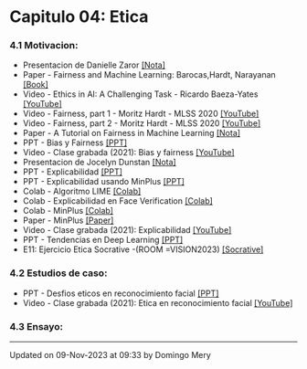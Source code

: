 
# Capitulo 04: Etica
### 4.1 Motivacion:
* Presentacion de Danielle Zaror [[Nota]](https://actualidadjuridica.doe.cl/daniella-zaror-la-proteccion-de-la-privacidad-es-uno-de-los-mas-desafios-mas-importantes-en-cuanto-a-inteligencia-artificial/)
* Paper - Fairness and Machine Learning: Barocas,Hardt, Narayanan [[Book]](https://fairmlbook.org/pdf/fairmlbook.pdf)
* Video - Ethics in AI: A Challenging Task - Ricardo Baeza-Yates [[YouTube]](https://youtu.be/rMU9pJCyJYY)
* Video - Fairness, part 1 - Moritz Hardt - MLSS 2020 [[YouTube]](https://youtu.be/Igq_S_7IfOU)
* Video - Fairness, part 2 - Moritz Hardt - MLSS 2020 [[YouTube]](https://youtu.be/9oNVFQ9llPc)
* Paper - A Tutorial on Fairness in Machine Learning [[Nota]](https://towardsdatascience.com/a-tutorial-on-fairness-in-machine-learning-3ff8ba1040cb)
* PPT - Bias y Fairness [[PPT]](https://github.com/domingomery/vision/blob/master/clases/Cap04_Etica/presentations/CV04_Bias.pptx)
* Video - Clase grabada (2021): Bias y fairness [[YouTube]](https://youtu.be/sNGriIvCtoY)
* Presentacion de Jocelyn Dunstan [[Nota]](https://www.ing.uc.cl/noticias/modelo-de-inteligencia-artificial-reduciria-las-listas-de-espera-en-salud/)
* PPT - Explicabilidad [[PPT]](https://github.com/domingomery/vision/blob/master/clases/Cap04_Etica/presentations/CV04_Explicabilidad.pptx)
* PPT - Explicabilidad usando MinPlus [[PPT]](https://github.com/domingomery/vision/blob/master/clases/Cap04_Etica/presentations/CV04_MinPlus_SaliencyMaps.pptx)
* Colab - Algoritmo LIME [[Colab]](https://colab.research.google.com/drive/1Jd9yrMMgqU2zFeHjinQwV7BjL3FoeU36?usp=sharing)
* Colab - Explicabilidad en Face Verification [[Colab]](https://colab.research.google.com/drive/1vFaJHyed5kKWaORaz5Fk6meh_duoCm-x?usp=sharing)
* Colab - MinPlus [[Colab]](https://colab.research.google.com/drive/1AL2aEEyZOWJTyTaspFQcry_1g0E4b4x5?usp=sharing)
* Paper - MinPlus [[Paper]](https://openaccess.thecvf.com/content/CVPR2022W/Biometrics/papers/Mery_True_Black-Box_Explanation_in_Facial_Analysis_CVPRW_2022_paper.pdf)
* Video - Clase grabada (2021): Explicabilidad [[YouTube]](https://youtu.be/skhnN2DJ7Xs)
* PPT - Tendencias en Deep Learning [[PPT]](https://github.com/domingomery/vision/blob/master/clases/Cap04_Etica/presentations/CV04_Bias.pptx)
* E11: Ejercicio Etica Socrative -(ROOM =VISION2023) [[Socrative]](http://www.socrative.com)
### 4.2 Estudios de caso:
* PPT - Desfios eticos en reconocimiento facial [[PPT]](https://www.dropbox.com/s/dpzx2nlr79y565k/2021-FaceEthics.pptx?dl=0)
* Video - Clase grabada (2021): Etica en reconocimiento facial [[YouTube]](https://youtu.be/IAVd_Dp1m2M)
### 4.3 Ensayo:
---


Updated on 09-Nov-2023 at 09:33 by Domingo Mery
